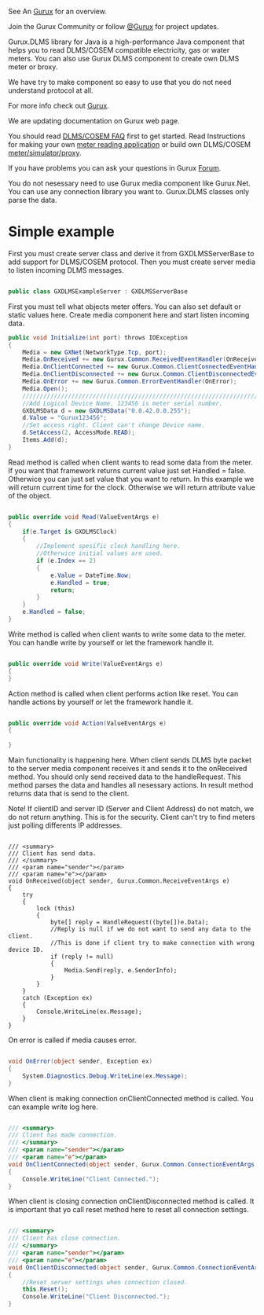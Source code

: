 See An [Gurux](http://www.gurux.org/ "Gurux") for an overview.

Join the Gurux Community or follow [@Gurux](http://twitter.com/guruxorg "@Gurux") for project updates.

Gurux.DLMS library for Java is a high-performance Java component that helps you to read DLMS/COSEM compatible electricity, gas or water meters. You can also use Gurux DLMS component to create own DLMS meter or broxy.

We have try to make component so easy to use that you do not need understand protocol at all.

For more info check out [Gurux](http://www.gurux.org/ "Gurux").

We are updating documentation on Gurux web page. 

You should read [DLMS/COSEM FAQ](http://www.gurux.org/index.php?q=DLMSCOSEMFAQ) first to get started. Read Instructions for making your own [meter reading application](http://www.gurux.org/index.php?q=DLMSIntro) or build own 
DLMS/COSEM [meter/simulator/proxy](http://www.gurux.org/index.php?q=OwnDLMSMeter).

If you have problems you can ask your questions in Gurux [Forum](http://www.gurux.org/forum).

You do not nesessary need to use Gurux media component like Gurux.Net. 
You can use any connection library you want to.
Gurux.DLMS classes only parse the data.


Simple example
=========================== 
First you must create server class and derive it from GXDLMSServerBase to add support for DLMS/COSEM protocol.
Then you must create server media to listen incoming DLMS messages.


```c#

public class GXDLMSExampleServer : GXDLMSServerBase

```

First you must tell what objects meter offers.
You can also set default or static values here.
Create media component here and start listen incoming data.

```c#
public void Initialize(int port) throws IOException
{
	Media = new GXNet(NetworkType.Tcp, port);
    Media.OnReceived += new Gurux.Common.ReceivedEventHandler(OnReceived);
    Media.OnClientConnected += new Gurux.Common.ClientConnectedEventHandler(OnClientConnected);
    Media.OnClientDisconnected += new Gurux.Common.ClientDisconnectedEventHandler(OnClientDisconnected);
    Media.OnError += new Gurux.Common.ErrorEventHandler(OnError);
    Media.Open();
    ///////////////////////////////////////////////////////////////////////
    //Add Logical Device Name. 123456 is meter serial number.
    GXDLMSData d = new GXDLMSData("0.0.42.0.0.255");
    d.Value = "Gurux123456";
    //Set access right. Client can't change Device name.
    d.SetAccess(2, AccessMode.READ);
    Items.Add(d);
}

```

Read method is called when client wants to read some data from the meter.
If you want that framework returns current value just set Handled = false. 
Otherwice you can just set value that you want to return. 
In this example we will return current time for the clock.
Otherwise we will return attribute value of the object.

```c#

public override void Read(ValueEventArgs e)
{
    if(e.Target is GXDLMSClock)
    {
        //Implement spesific clock handling here.    
        //Otherwice initial values are used.      
        if (e.Index == 2)
        {
            e.Value = DateTime.Now;
            e.Handled = true;
            return;
        }
    }
    e.Handled = false;
}

```

Write method is called when client wants to write some data to the meter.
You can handle write by yourself or let the framework handle it.

```c#

public override void Write(ValueEventArgs e)
{    
}

```

Action method is called when client performs action like reset.
You can handle actions by yourself or let the framework handle it.

```c#

public override void Action(ValueEventArgs e)
{
        
}

```

Main functionality is happening here. When client sends DLMS byte packet to the server
media component receives it and sends it to the onReceived method.
You should only send received data to the handleRequest. This method parses the data and 
handles all nesessary actions. In result method returns data that is send to the client.

Note! If clientID and server ID (Server and Client Address) do not match, we do not return anything.
This is for the security. Client can't try to find meters just polling differents IP addresses.

```

/// <summary>
/// Client has send data.
/// </summary>
/// <param name="sender"></param>
/// <param name="e"></param>
void OnReceived(object sender, Gurux.Common.ReceiveEventArgs e)
{
    try
    {
        lock (this)
        {
            byte[] reply = HandleRequest((byte[])e.Data);
            //Reply is null if we do not want to send any data to the client.
            //This is done if client try to make connection with wrong device ID.
            if (reply != null)
            {
                Media.Send(reply, e.SenderInfo);
            }
        }
    }
    catch (Exception ex)
    {
        Console.WriteLine(ex.Message);
    }
}       

```

On error is called if media causes error.

```c#

void OnError(object sender, Exception ex)
{
    System.Diagnostics.Debug.WriteLine(ex.Message);
}

```

When client is making connection onClientConnected method is called. 
You can example write log here.

```c#

/// <summary>
/// Client has made connection.
/// </summary>
/// <param name="sender"></param>
/// <param name="e"></param>
void OnClientConnected(object sender, Gurux.Common.ConnectionEventArgs e)
{
    Console.WriteLine("Client Connected.");
}

```

When client is closing connection onClientDisconnected method is called. 
It is important that yo call reset method here to reset all connection settings.


```c#

/// <summary>
/// Client has close connection.
/// </summary>
/// <param name="sender"></param>
/// <param name="e"></param>
void OnClientDisconnected(object sender, Gurux.Common.ConnectionEventArgs e)
{
    //Reset server settings when connection closed.
    this.Reset();
    Console.WriteLine("Client Disconnected.");
}
```